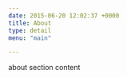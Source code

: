 ```yaml
---
date: 2015-06-20 12:02:37 +0000
title: About
type: detail
menu: "main"

---
```

about section content